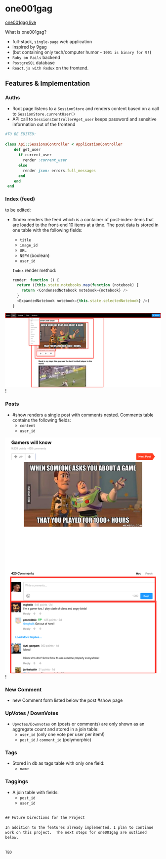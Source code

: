 # one001gag

[one001gag live][heroku]

[heroku]: http://www.9gag.com

What is one001gag?
 - full-stack, `single-page` web application
 - inspired by 9gag
 - (but containing only tech/computer humor - `1001 is binary for 9!`)
 - `Ruby on Rails` backend
 - `PostgreSQL` database
 - `React.js with Redux` on the frontend.  

## Features & Implementation

### Auths

 - Root page listens to a `SessionStore` and renders content based on a call to `SessionStore.currentUser()`
 - API call to `SessionsController#get_user` keeps password and sensitive information out of the frontend

```ruby  
#TO BE EDITED:

class Api::SessionsController < ApplicationController
    def get_user
      if current_user
        render :current_user
      else
        render json: errors.full_messages
      end
    end
 end
  ```

### Index (feed)

to be edited:

  - #index renders the feed which is a container of post-index-items that are loaded to the front-end 10 items at a time.  The post data is stored in one table with the following fields:
    - `title`
    - `image_id`
    - `URL`
    - `NSFW` (boolean)
    - `user_id`


    `Index` render method:


    ```javascript   to be edited:
    render: function () {
      return ({this.state.notebooks.map(function (notebook) {
        return <CondensedNotebook notebook={notebook} />
      }
      <ExpandedNotebook notebook={this.state.selectedNotebook} />)
    }

![image of index](wireframes/index.png)!



### Posts

  - #show renders a single post with comments nested.  Comments table contains the following fields:
    - `content`
    - `user_id`

![image of show](wireframes/show.png)!

### New Comment
  - new Comment form listed below the post #show page


### UpVotes / DownVotes

  - `Upvotes/Downvotes` on (posts or comments) are only shown as an aggregate count and stored in a join table:
    - `user_id` (only one vote per user per item!)
    - `post_id` / `comment_id` (polymorphic)



### Tags

  - Stored in db as tags table with only one field:
    - `name`

### Taggings
  - A join table with fields:
    - `post_id`
    - `user_id`

```

## Future Directions for the Project

In addition to the features already implemented, I plan to continue work on this project.  The next steps for one001gag are outlined below.


TBD
